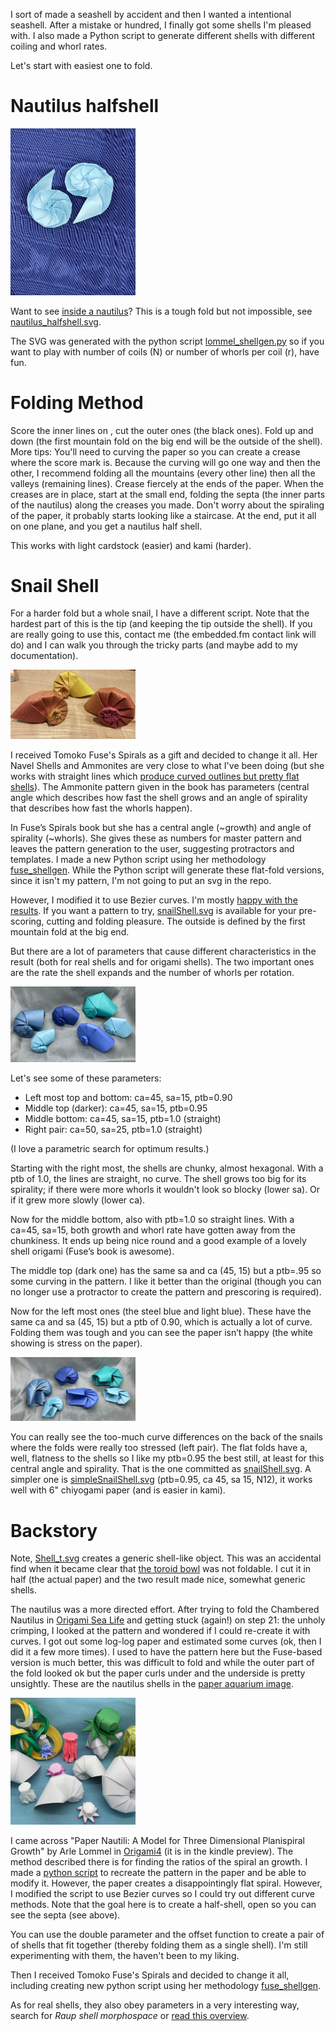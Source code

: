 I sort of made a seashell by accident and then I wanted a intentional seashell. After a mistake or hundred, I finally got some shells I'm pleased with. I also made a Python script to generate different shells with different coiling and whorl rates.

Let's start with easiest one to fold.

# Nautilus halfshell #

[<img src="pics/nautilus_halfshell.jpeg" alt="inside a nautilus origami" width="200"/>](pics/nautilus_halfshell.jpeg)

Want to see [inside a nautilus](pics/nautilus_halfshell.jpeg)? This is a tough fold but not impossible, see [nautilus_halfshell.svg](nautilus_halfshell.svg).

The SVG was generated with the python script [lommel_shellgen.py](lommel_shellgen.py) so if you want to play with number of coils (N) or number of whorls per coil (r), have fun. 


# Folding Method #
Score the inner lines on , cut the outer ones (the black ones). Fold up and down (the first mountain fold on the big end will be the outside of the shell). 
More tips: You'll need to curving the paper so you can create a crease where the score mark is. Because the curving will go one way and then the other, I recommend folding all the mountains (every other line) then all the valleys (remaining lines). Crease fiercely at the ends of the paper. When the creases are in place, start at the small end, folding the septa (the inner parts of the nautilus) along the creases you made. Don't worry about the spiraling of the paper, it probably starts looking like a staircase. At the end, put it all on one plane, and you get a nautilus half shell.

This works with light cardstock (easier) and kami (harder).

# Snail Shell #

For a harder fold but a whole snail, I have a different script. Note that the hardest part of this is the tip (and keeping the tip outside the shell). If you are really going to use this, contact me (the embedded.fm contact link will do) and I can walk you through the tricky parts (and maybe add to my documentation).

[<img src="pics/curvedCreaseAmonnites.jpeg" alt="curved crease ammonite origami" width="200"/>](pics/curvedCreaseAmonnites.jpeg)

I received Tomoko Fuse's Spirals as a gift and decided to change it all. Her Navel Shells and Ammonites are very close to what I've been doing (but she works with straight lines which [produce curved outlines but pretty flat shells](pics/NavelShellsFromSpiralsBook.jpeg)). The Ammonite pattern given in the book has parameters (central angle which describes how fast the shell grows and an angle of spirality that describes how fast the whorls happen). 

In Fuse’s Spirals book but she has a central angle (~growth) and angle of spirality (~whorls). She gives these as numbers for master pattern and leaves the pattern generation to the user, suggesting protractors and templates. I made a new Python script using her methodology [fuse_shellgen](fuse_shellgen.py). While the Python script will generate these flat-fold versions, since it isn't my pattern, I'm not going to put an svg in the repo. 

However, I modified it to use Bezier curves. I'm mostly [happy with the results](pics/curvedCreaseAmonnites.jpeg). If you want a pattern to try, [snailShell.svg](snailShell.svg) is available for your pre-scoring, cutting and folding pleasure. The outside is defined by the first mountain fold at the big end.

But there are a lot of parameters that cause different characteristics in the result (both for real shells and for origami shells). The two important ones are the rate the shell expands and the number of whorls per rotation.

[<img src="pics/CurvedCreaseAmmoniteWIthParameters.jpeg" alt="curved crease ammonite origami" width="200"/>](pics/CurvedCreaseAmmoniteWIthParameters.jpeg)

Let's see some of these parameters:
* Left most top and bottom: ca=45, sa=15, ptb=0.90
* Middle top (darker): ca=45, sa=15, ptb=0.95
* Middle bottom: ca=45, sa=15, ptb=1.0 (straight)
* Right pair: ca=50, sa=25, ptb=1.0 (straight)

(I love a parametric search for optimum results.)

Starting with the right most, the shells are chunky, almost hexagonal. With a ptb of 1.0, the lines are straight, no curve. The shell grows too big for its spirality; if there were more whorls it wouldn't look so blocky (lower sa). Or if it grew more slowly (lower ca).

Now for the middle bottom, also with ptb=1.0 so straight lines. With a ca=45, sa=15, both growth and whorl rate have gotten away from the chunkiness. It ends up being nice round and a good example of a lovely shell origami (Fuse’s book is awesome).

The middle top (dark one) has the same sa and ca (45, 15) but a ptb=.95 so some curving in the pattern. I like it better than the original (though you can no longer use a protractor to create the pattern and prescoring is required).

Now for the left most ones (the steel blue and light blue). These have the same ca and sa (45, 15) but a ptb of 0.90, which is actually a lot of curve. Folding them was tough and you can see the paper isn’t happy (the white showing is stress on the paper).

[<img src="pics/CurvedCreaseAmmoniteWIthParametersBacks.jpeg" alt="curved crease ammonite origami" width="200"/>](pics/CurvedCreaseAmmoniteWIthParametersBacks.jpeg)

You can really see the too-much curve differences on the back of the snails where the folds were really too stressed (left pair). The flat folds have a, well, flatness to the shells so I like my ptb=0.95 the best still, at least for this central angle and spirality. That is the one committed as [snailShell.svg](snailShell.svg). A simpler one is [simpleSnailShell.svg](simpleSnailShell.svg) (ptb=0.95, ca 45, sa 15, N12), it works well with 6" chiyogami paper (and is easier in kami).


# Backstory #

Note, [Shell_t.svg](shell_t.svg) creates a generic shell-like object. This was an accidental find when it became clear that [the toroid bowl](../other/toroidbowl.svg) was not foldable. I cut it in half (the actual paper) and the two result made nice, somewhat generic shells.

The nautilus was a more directed effort. After trying to fold the Chambered Nautilus in [Origami Sea Life](https://www.amazon.com/dp/B01LXN1AGC/) and getting stuck (again!) on step 21: the unholy crimping, I looked at the pattern and wondered if I could re-create it with curves. I got out some log-log paper and estimated some curves (ok, then I did it a few more times). I used to have the pattern here but the Fuse-based version is much better, this was difficult to fold and while the outer part of the fold looked ok but the paper curls under and the underside is pretty unsightly. These are the nautilus shells in the [paper aquarium image](pics/paperAquarium.jpeg).

[<img src="pics/paperAquarium.jpeg" alt="paper aquarium" width="200"/>](pics/paperAquarium.jpeg)


I came across "Paper Nautili: A Model for Three Dimensional Planispiral Growth" by Arle Lommel in [Origami4](https://www.amazon.com/Origami-4-AK-Peters-ebook/dp/B00UVB3ROY/) (it is in the kindle preview). The method described there is for finding the ratios of the spiral an growth. I made a [python script](lommel_halfshellgen.py) to recreate the pattern in the paper and be able to modify it. However, the paper creates a disappointingly flat spiral. However, I modified the script to use Bezier curves so I could try out different curve methods. Note that the goal here is to create a half-shell, open so you can see the septa (see above). 

You can use the double parameter and the offset function to create a pair of of shells that fit together (thereby folding them as a single shell). I'm still experimenting with them, the haven't been to my liking.

Then I received Tomoko Fuse's Spirals and decided to change it all, including creating new python script using her methodology [fuse_shellgen](fuse_shellgen.py). 

As for real shells, they also obey parameters in a very interesting way, search for *Raup shell morphospace* or [read this overview](https://www.deepseanews.com/2015/07/digital-seashells-and-david-raup/).